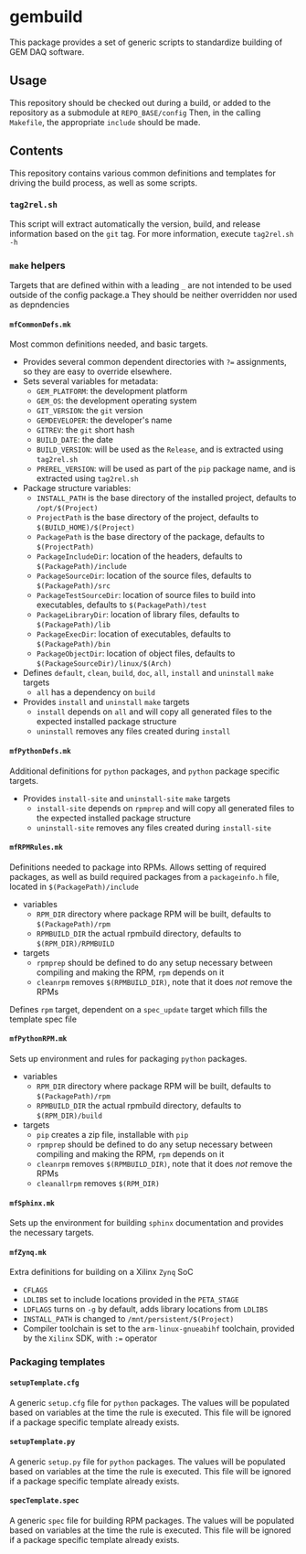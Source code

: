 # gembuild
This package provides a set of generic scripts to standardize building of GEM DAQ software.

## Usage
This repository should be checked out during a build, or added to the repository as a submodule at `REPO_BASE/config`
Then, in the calling `Makefile`, the appropriate `include` should be made.

## Contents
This repository contains various common definitions and templates for driving the build process, as well as some scripts.

### `tag2rel.sh`
This script will extract automatically the version, build, and release information based on the `git` tag.
For more information, execute `tag2rel.sh -h`

### `make` helpers
Targets that are defined within with a leading `_` are not intended to be used outside of the config package.a
They should be neither overridden nor used as depndencies

#### `mfCommonDefs.mk`
Most common definitions needed, and basic targets.
* Provides several common dependent directories with `?=` assignments, so they are easy to override elsewhere.
* Sets several variables for metadata:
  * `GEM_PLATFORM`: the development platform
  * `GEM_OS`: the development operating system
  * `GIT_VERSION`: the `git` version
  * `GEMDEVELOPER`: the developer's name
  * `GITREV`: the `git` short hash
  * `BUILD_DATE`: the date
  * `BUILD_VERSION`: will be used as the `Release`, and is extracted using `tag2rel.sh`
  * `PREREL_VERSION`: will be used as part of the `pip` package name, and is extracted using `tag2rel.sh`
* Package structure variables:
  * `INSTALL_PATH` is the base directory of the installed project, defaults to `/opt/$(Project)`
  * `ProjectPath` is the base directory of the project, defaults to `$(BUILD_HOME)/$(Project)`
  * `PackagePath` is the base directory of the package, defaults to `$(ProjectPath)`
  * `PackageIncludeDir`: location of the headers, defaults to `$(PackagePath)/include`
  * `PackageSourceDir`: location of the source files, defaults to `$(PackagePath)/src`
  * `PackageTestSourceDir`: location of source files to build into executables, defaults to `$(PackagePath)/test`
  * `PackageLibraryDir`: location of library files, defaults to `$(PackagePath)/lib`
  * `PackageExecDir`: location of executables, defaults to `$(PackagePath)/bin`
  * `PackageObjectDir`: location of object files, defaults to `$(PackageSourceDir)/linux/$(Arch)`
* Defines `default`, `clean`, `build`, `doc`, `all`, `install` and `uninstall` `make` targets
  * `all` has a dependency on `build`
* Provides `install` and `uninstall` `make` targets
  * `install` depends on `all` and will copy all generated files to the expected installed package structure
  * `uninstall` removes any files created during `install`

#### `mfPythonDefs.mk`
Additional definitions for `python` packages, and `python` package specific targets.

* Provides `install-site` and `uninstall-site` `make` targets
  * `install-site` depends on `rpmprep` and will copy all generated files to the expected installed package structure
  * `uninstall-site` removes any files created during `install-site`

#### `mfRPMRules.mk`
Definitions needed to package into RPMs.
Allows setting of required packages, as well as build required packages from a `packageinfo.h` file, located in `$(PackagePath)/include`
* variables
  * `RPM_DIR` directory where package RPM will be built, defaults to `$(PackagePath)/rpm`
  * `RPMBUILD_DIR` the actual rpmbuild directory, defaults to `$(RPM_DIR)/RPMBUILD`
* targets
  * `rpmprep` should be defined to do any setup necessary between compiling and making the RPM, `rpm` depends on it
  * `cleanrpm` removes `$(RPMBUILD_DIR)`, note that it does *not* remove the RPMs

Defines `rpm` target, dependent on a `spec_update` target which fills the template spec file

#### `mfPythonRPM.mk`
Sets up environment and rules for packaging `python` packages.
* variables
  * `RPM_DIR` directory where package RPM will be built, defaults to `$(PackagePath)/rpm`
  * `RPMBUILD_DIR` the actual rpmbuild directory, defaults to `$(RPM_DIR)/build`
* targets
  * `pip` creates a zip file, installable with `pip`
  * `rpmprep` should be defined to do any setup necessary between compiling and making the RPM, `rpm` depends on it
  * `cleanrpm` removes `$(RPMBUILD_DIR)`, note that it does *not* remove the RPMs
  * `cleanallrpm` removes `$(RPM_DIR)`

#### `mfSphinx.mk`
Sets up the environment for building `sphinx` documentation and provides the necessary targets.

#### `mfZynq.mk`
Extra definitions for building on a Xilinx `Zynq` SoC

* `CFLAGS`
* `LDLIBS` set to include locations provided in the `PETA_STAGE`
* `LDFLAGS` turns on `-g` by default, adds library locations from `LDLIBS`
* `INSTALL_PATH` is changed to `/mnt/persistent/$(Project)`
* Compiler toolchain is set to the `arm-linux-gnueabihf` toolchain, provided by the `Xilinx` SDK, with `:=` operator

### Packaging templates
#### `setupTemplate.cfg`
A generic `setup.cfg` file for `python` packages.
The values will be populated based on variables at the time the rule is executed.
This file will be ignored if a package specific template already exists.

#### `setupTemplate.py`
A generic `setup.py` file for `python` packages.
The values will be populated based on variables at the time the rule is executed.
This file will be ignored if a package specific template already exists.

#### `specTemplate.spec`
A generic `spec` file for building RPM packages.
The values will be populated based on variables at the time the rule is executed.
This file will be ignored if a package specific template already exists.
